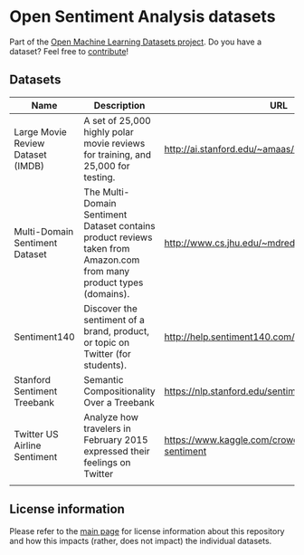 # Open Sentiment Analysis datasets
Part of the [Open Machine Learning Datasets project](https://github.com/meetaime/open-machine-learning-datasets/blob/master/README.md). Do you have a dataset? Feel free to [contribute](https://github.com/meetaime/open-machine-learning-datasets/blob/master/README.md)!

## Datasets
| Name | Description | URL |
| ---- | ----------- | --- |
| Large Movie Review Dataset (IMDB) | A set of 25,000 highly polar movie reviews for training, and 25,000 for testing. | http://ai.stanford.edu/~amaas/data/sentiment/
| Multi-Domain Sentiment Dataset | The Multi-Domain Sentiment Dataset contains product reviews taken from Amazon.com from many product types (domains). |  http://www.cs.jhu.edu/~mdredze/datasets/sentiment/
| Sentiment140 | Discover the sentiment of a brand, product, or topic on Twitter (for students). | http://help.sentiment140.com/for-students/
| Stanford Sentiment Treebank | Semantic Compositionality Over a Treebank | https://nlp.stanford.edu/sentiment/treebank.html
| Twitter US Airline Sentiment | Analyze how travelers in February 2015 expressed their feelings on Twitter | https://www.kaggle.com/crowdflower/twitter-airline-sentiment
|<img width="33%"/>|<img width="33%"/>|<img width="33%"/>|

## License information
Please refer to the [main page](https://github.com/meetaime/open-machine-learning-datasets/blob/master/README.md) for license information about this repository and how this impacts (rather, does not impact) the individual datasets.